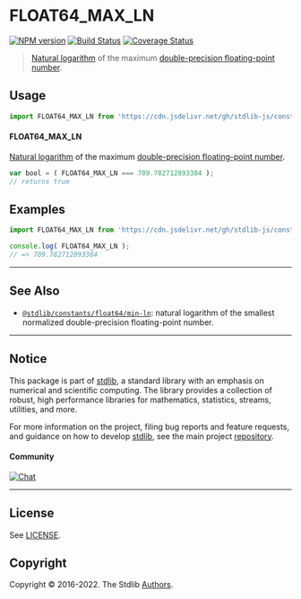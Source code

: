 <!--

@license Apache-2.0

Copyright (c) 2018 The Stdlib Authors.

Licensed under the Apache License, Version 2.0 (the "License");
you may not use this file except in compliance with the License.
You may obtain a copy of the License at

   http://www.apache.org/licenses/LICENSE-2.0

Unless required by applicable law or agreed to in writing, software
distributed under the License is distributed on an "AS IS" BASIS,
WITHOUT WARRANTIES OR CONDITIONS OF ANY KIND, either express or implied.
See the License for the specific language governing permissions and
limitations under the License.

-->

# FLOAT64_MAX_LN

[![NPM version][npm-image]][npm-url] [![Build Status][test-image]][test-url] [![Coverage Status][coverage-image]][coverage-url] <!-- [![dependencies][dependencies-image]][dependencies-url] -->

> [Natural logarithm][natural-logarithm] of the maximum [double-precision floating-point number][ieee754].



<section class="usage">

## Usage

```javascript
import FLOAT64_MAX_LN from 'https://cdn.jsdelivr.net/gh/stdlib-js/constants-float64-max-ln@deno/mod.js';
```

#### FLOAT64_MAX_LN

[Natural logarithm][natural-logarithm] of the maximum [double-precision floating-point number][ieee754].

```javascript
var bool = ( FLOAT64_MAX_LN === 709.782712893384 );
// returns true
```

</section>

<!-- /.usage -->

<section class="examples">

## Examples

<!-- TODO: better example -->

<!-- eslint no-undef: "error" -->

```javascript
import FLOAT64_MAX_LN from 'https://cdn.jsdelivr.net/gh/stdlib-js/constants-float64-max-ln@deno/mod.js';

console.log( FLOAT64_MAX_LN );
// => 709.782712893384
```

</section>

<!-- /.examples -->

<!-- C interface documentation. -->



<!-- Section for related `stdlib` packages. Do not manually edit this section, as it is automatically populated. -->

<section class="related">

* * *

## See Also

-   <span class="package-name">[`@stdlib/constants/float64/min-ln`][@stdlib/constants/float64/min-ln]</span><span class="delimiter">: </span><span class="description">natural logarithm of the smallest normalized double-precision floating-point number.</span>

</section>

<!-- /.related -->

<!-- Section for all links. Make sure to keep an empty line after the `section` element and another before the `/section` close. -->


<section class="main-repo" >

* * *

## Notice

This package is part of [stdlib][stdlib], a standard library with an emphasis on numerical and scientific computing. The library provides a collection of robust, high performance libraries for mathematics, statistics, streams, utilities, and more.

For more information on the project, filing bug reports and feature requests, and guidance on how to develop [stdlib][stdlib], see the main project [repository][stdlib].

#### Community

[![Chat][chat-image]][chat-url]

---

## License

See [LICENSE][stdlib-license].


## Copyright

Copyright &copy; 2016-2022. The Stdlib [Authors][stdlib-authors].

</section>

<!-- /.stdlib -->

<!-- Section for all links. Make sure to keep an empty line after the `section` element and another before the `/section` close. -->

<section class="links">

[npm-image]: http://img.shields.io/npm/v/@stdlib/constants-float64-max-ln.svg
[npm-url]: https://npmjs.org/package/@stdlib/constants-float64-max-ln

[test-image]: https://github.com/stdlib-js/constants-float64-max-ln/actions/workflows/test.yml/badge.svg?branch=main
[test-url]: https://github.com/stdlib-js/constants-float64-max-ln/actions/workflows/test.yml?query=branch:main

[coverage-image]: https://img.shields.io/codecov/c/github/stdlib-js/constants-float64-max-ln/main.svg
[coverage-url]: https://codecov.io/github/stdlib-js/constants-float64-max-ln?branch=main

<!--

[dependencies-image]: https://img.shields.io/david/stdlib-js/constants-float64-max-ln.svg
[dependencies-url]: https://david-dm.org/stdlib-js/constants-float64-max-ln/main

-->

[chat-image]: https://img.shields.io/gitter/room/stdlib-js/stdlib.svg
[chat-url]: https://gitter.im/stdlib-js/stdlib/

[stdlib]: https://github.com/stdlib-js/stdlib

[stdlib-authors]: https://github.com/stdlib-js/stdlib/graphs/contributors

[umd]: https://github.com/umdjs/umd
[es-module]: https://developer.mozilla.org/en-US/docs/Web/JavaScript/Guide/Modules

[deno-url]: https://github.com/stdlib-js/constants-float64-max-ln/tree/deno
[umd-url]: https://github.com/stdlib-js/constants-float64-max-ln/tree/umd
[esm-url]: https://github.com/stdlib-js/constants-float64-max-ln/tree/esm
[branches-url]: https://github.com/stdlib-js/constants-float64-max-ln/blob/main/branches.md

[stdlib-license]: https://raw.githubusercontent.com/stdlib-js/constants-float64-max-ln/main/LICENSE

[ieee754]: https://en.wikipedia.org/wiki/IEEE_754-1985

[natural-logarithm]: https://en.wikipedia.org/wiki/Natural_logarithm

<!-- <related-links> -->

[@stdlib/constants/float64/min-ln]: https://github.com/stdlib-js/constants-float64-min-ln/tree/deno

<!-- </related-links> -->

</section>

<!-- /.links -->
